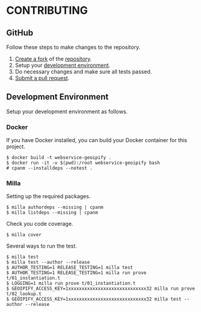 # CONTRIBUTING

## GitHub
Follow these steps to make changes to the repository.

1. [Create a fork](https://help.github.com/articles/fork-a-repo/) of the [repository](https://github.com/kianmeng/webservice-geoipify).
2. Setup your [development environment](#development-environment).
3. Do necessary changes and make sure all tests passed.
4. [Submit a pull request](https://help.github.com/articles/creating-a-pull-request/).

## Development Environment
Setup your development environment as follows.

### Docker

If you have Docker installed, you can build your Docker container for this
project.

    $ docker build -t webservice-geoipify .
    $ docker run -it -v $(pwd):/root webservice-geoipify bash
    # cpanm --installdeps --notest .

### Milla

Setting up the required packages.

    $ milla authordeps --missing | cpanm
    $ milla listdeps --missing | cpanm

Check you code coverage.

    $ milla cover

Several ways to run the test.

    $ milla test
    $ milla test --author --release
    $ AUTHOR_TESTING=1 RELEASE_TESTING=1 milla test
    $ AUTHOR_TESTING=1 RELEASE_TESTING=1 milla run prove t/01_instantiation.t
    $ LOGGING=1 milla run prove t/01_instantiation.t
    $ GEOIPIFY_ACCESS_KEY=1xxxxxxxxxxxxxxxxxxxxxxxxxxxxx32 milla run prove t/02_lookup.t
    $ GEOIPIFY_ACCESS_KEY=1xxxxxxxxxxxxxxxxxxxxxxxxxxxxx32 milla test --author --release
